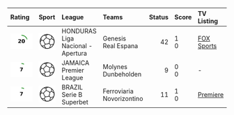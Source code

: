 | Rating                                                                                                                                 | Sport                                                                                                        | League                               | Teams                        |   Status | Score   | TV Listing                                                           |
|:---------------------------------------------------------------------------------------------------------------------------------------|:-------------------------------------------------------------------------------------------------------------|:-------------------------------------|:-----------------------------|---------:|:--------|:---------------------------------------------------------------------|
| <img src="https://raw.githubusercontent.com/BlakeDuncan25/Donut-SVG-Ratings/bac4e4a278175106499642192132b1786a9aec38/20.svg" alt="20"> | <img src="https://raw.githubusercontent.com/BlakeDuncan25/Donut-SVG-Ratings/master/soccer.png" alt="Soccer"> | HONDURAS<br>Liga Nacional - Apertura | Genesis<br>Real Espana       |       42 | 1<br>0  | <a href="https://www.foxsports.com/replays">FOX Sports</a>           |
| <img src="https://raw.githubusercontent.com/BlakeDuncan25/Donut-SVG-Ratings/bac4e4a278175106499642192132b1786a9aec38/7.svg" alt="7">   | <img src="https://raw.githubusercontent.com/BlakeDuncan25/Donut-SVG-Ratings/master/soccer.png" alt="Soccer"> | JAMAICA<br>Premier League            | Molynes<br>Dunbeholden       |        9 | 0<br>0  | -                                                                    |
| <img src="https://raw.githubusercontent.com/BlakeDuncan25/Donut-SVG-Ratings/bac4e4a278175106499642192132b1786a9aec38/7.svg" alt="7">   | <img src="https://raw.githubusercontent.com/BlakeDuncan25/Donut-SVG-Ratings/master/soccer.png" alt="Soccer"> | BRAZIL<br>Serie B Superbet           | Ferroviaria<br>Novorizontino |       11 | 1<br>0  | <a href="https://www.sling.com/international/brazilian">Premiere</a> |